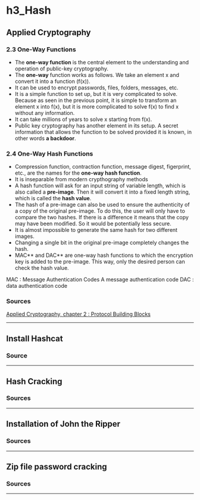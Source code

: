 # h3_Hash
## Applied Cryptography

### 2.3 One-Way Functions

- The **one-way function** is the central element to the understanding and operation of public-key cryptography.
- The **one-way** function works as follows. We take an element x and convert it into a function (f(x)). 
- It can be used to encrypt passwords, files, folders, messages, etc.
- It is a simple function to set up, but it is very complicated to solve. Because as seen in the previous point, it is simple to transform an element x into f(x), but it is more complicated to solve f(x) to find x without any information.
- It can take millions of years to solve x starting from f(x).
- Public key cryptography has another element in its setup. A secret information that allows the function to be solved provided it is known, in other words **a backdoor**.

### 2.4 One-Way Hash Functions

- Compression function, contraction function, message digest, figerprint, etc., are the names for the **one-way hash function**.
- It is inseparable from modern crypthography methods
- A hash function will ask for an input string of variable length, which is also called a **pre-image**. Then it will convert it into a fixed length string, which is called the **hash value**.
- The hash of a pre-image can also be used to ensure the authenticity of a copy of the original pre-image. To do this, the user will only have to compare the two hashes. If there is a difference it means that the copy may have been modified. So it would be potentially less secure.
- It is almost impossible to generate the same hash for two different images. 
- Changing a single bit in the original pre-image completely changes the hash.
- MAC** and DAC** are one-way hash functions to which the encryption key is added to the pre-image. This way, only the desired person can check the hash value.

MAC : Message Authentication Codes A message authentication code
DAC : data authentication code

### Sources

[ Applied Cryptography, chapter 2 : Protocol Building Blocks](https://learning.oreilly.com/library/view/applied-cryptography-protocols/9781119096726/10_chap02.html#chap02)

-----
## Install Hashcat
### Source
-----
## Hash Cracking
### Sources
------
## Installation of John the Ripper
### Sources
------
## Zip file password cracking
### Sources
------
